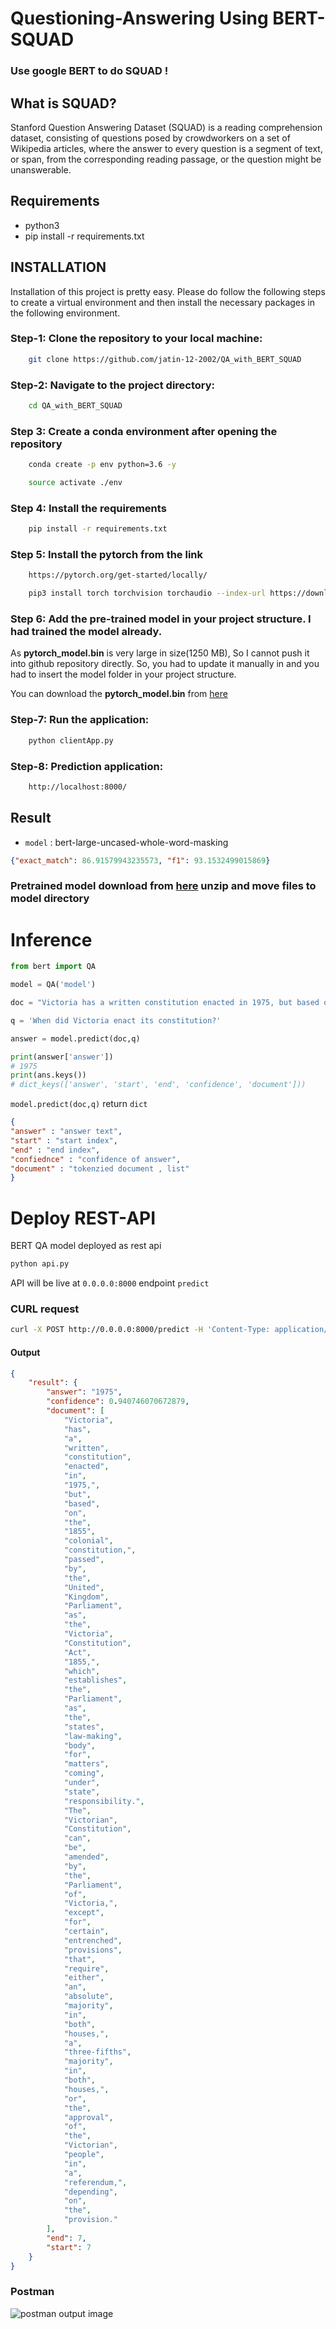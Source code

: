 # Questioning-Answering Using BERT-SQUAD

### Use google BERT to do SQUAD  !

## What is SQUAD?
Stanford Question Answering Dataset (SQUAD) is a reading comprehension dataset, consisting of questions posed by crowdworkers on a set of Wikipedia articles, where the answer to every question is a segment of text, or span, from the corresponding reading passage, or the question might be unanswerable.

## Requirements
- python3
- pip install -r requirements.txt

## INSTALLATION
Installation of this project is pretty easy. Please do follow the following steps to create a virtual environment and then install the necessary packages in the following environment.

### Step-1: Clone the repository to your local machine:
```bash
    git clone https://github.com/jatin-12-2002/QA_with_BERT_SQUAD
```

### Step-2: Navigate to the project directory:
```bash
    cd QA_with_BERT_SQUAD
```

### Step 3: Create a conda environment after opening the repository

```bash
    conda create -p env python=3.6 -y
```

```bash
    source activate ./env
```

### Step 4: Install the requirements
```bash
    pip install -r requirements.txt
```

### Step 5: Install the pytorch from the link
```bash
    https://pytorch.org/get-started/locally/
```
```bash
    pip3 install torch torchvision torchaudio --index-url https://download.pytorch.org/whl/cpu
```

### Step 6: Add the pre-trained model in your project structure. I had trained the model already.
As **pytorch_model.bin** is very large in size(1250 MB), So I cannot push it into github repository directly. So, you had to update it manually in and you had to insert the model folder in your project structure.

You can download the **pytorch_model.bin** from [here](https://www.dropbox.com/scl/fi/4whv8917xgxc66eef83el/pytorch_model.bin?rlkey=05n3zsek2l6kda5bmwtlprpa7&st=ccs950m5&dl=0)


### Step-7: Run the application:
```bash
    python clientApp.py
```

### Step-8: Prediction application:
```bash
    http://localhost:8000/
```

## Result
- `model` : bert-large-uncased-whole-word-masking 
```json
{"exact_match": 86.91579943235573, "f1": 93.1532499015869}
```
### Pretrained model download from [here](https://www.dropbox.com/s/8jnulb2l4v7ikir/model.zip) unzip and move files to model directory

# Inference
```python
from bert import QA

model = QA('model')

doc = "Victoria has a written constitution enacted in 1975, but based on the 1855 colonial constitution, passed by the United Kingdom Parliament as the Victoria Constitution Act 1855, which establishes the Parliament as the state's law-making body for matters coming under state responsibility. The Victorian Constitution can be amended by the Parliament of Victoria, except for certain 'entrenched' provisions that require either an absolute majority in both houses, a three-fifths majority in both houses, or the approval of the Victorian people in a referendum, depending on the provision."

q = 'When did Victoria enact its constitution?'

answer = model.predict(doc,q)

print(answer['answer'])
# 1975
print(ans.keys())
# dict_keys(['answer', 'start', 'end', 'confidence', 'document']))
```
`model.predict(doc,q)` return `dict`
```json
{
"answer" : "answer text",
"start" : "start index",
"end" : "end index",
"confiednce" : "confidence of answer",
"document" : "tokenzied document , list"
}
```

# Deploy REST-API
BERT QA model deployed as rest api

```bash
python api.py
```
API will be live at `0.0.0.0:8000` endpoint `predict`

### CURL request
```bash
curl -X POST http://0.0.0.0:8000/predict -H 'Content-Type: application/json' -d '{ "document": "Victoria has a written constitution enacted in 1975, but based on the 1855 colonial constitution, passed by the United Kingdom Parliament as the Victoria Constitution Act 1855, which establishes the Parliament as the states law-making body for matters coming under state responsibility. The Victorian Constitution can be amended by the Parliament of Victoria, except for certain 'entrenched' provisions that require either an absolute majority in both houses, a three-fifths majority in both houses, or the approval of the Victorian people in a referendum, depending on the provision.","question":"When did Victoria enact its constitution?" }'
```
#### Output
```json
{
    "result": {
        "answer": "1975",
        "confidence": 0.940746070672879,
        "document": [
            "Victoria",
            "has",
            "a",
            "written",
            "constitution",
            "enacted",
            "in",
            "1975,",
            "but",
            "based",
            "on",
            "the",
            "1855",
            "colonial",
            "constitution,",
            "passed",
            "by",
            "the",
            "United",
            "Kingdom",
            "Parliament",
            "as",
            "the",
            "Victoria",
            "Constitution",
            "Act",
            "1855,",
            "which",
            "establishes",
            "the",
            "Parliament",
            "as",
            "the",
            "states",
            "law-making",
            "body",
            "for",
            "matters",
            "coming",
            "under",
            "state",
            "responsibility.",
            "The",
            "Victorian",
            "Constitution",
            "can",
            "be",
            "amended",
            "by",
            "the",
            "Parliament",
            "of",
            "Victoria,",
            "except",
            "for",
            "certain",
            "entrenched",
            "provisions",
            "that",
            "require",
            "either",
            "an",
            "absolute",
            "majority",
            "in",
            "both",
            "houses,",
            "a",
            "three-fifths",
            "majority",
            "in",
            "both",
            "houses,",
            "or",
            "the",
            "approval",
            "of",
            "the",
            "Victorian",
            "people",
            "in",
            "a",
            "referendum,",
            "depending",
            "on",
            "the",
            "provision."
        ],
        "end": 7,
        "start": 7
    }
}
```
### Postman
![postman output image](/img/postman.png)
